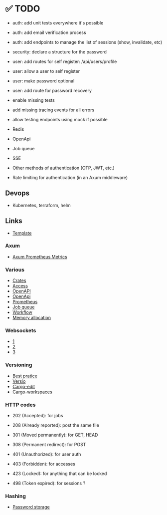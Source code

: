 # ✅ TODO

- auth: add unit tests everywhere it's possible
- auth: add email verification process
- auth: add endpoints to manage the list of sessions (show, invalidate, etc)
- security: declare a structure for the password
- user: add routes for self register: /api/users/profile
- user: allow a user to self register
- user: make password optional
- user: add route for password recovery

- enable missing tests
- add missing tracing events for all errors
- allow testing endpoints using mock if possible

- Redis
- OpenApi
- Job queue
- SSE
- Other methods of authentication (OTP, JWT, etc.)
- Rate limiting for authentication (in an Axum middleware)

## Devops

- Kubernetes, terraform, helm

## Links

- [Template](https://github.com/janos-r/axum-template)

### Axum

- [Axum Prometheus Metrics](https://github.com/tokio-rs/axum/tree/main/examples/prometheus-metrics)

### Various

- [Crates](https://gist.github.com/vi/6620975b737a1caecf607e88cf6b7fea)
- [Access](https://github.com/casbin-rs/axum-casbin)
- [OpenAPI](https://docs.rs/aide/latest/aide/axum/index.html)
- [OpenApi](https://docs.rs/okapi-operation/latest/okapi_operation/#example-using-axum-but-without-axum_integration-feature)
- [Prometheus](https://docs.rs/axum-prometheus/latest/axum_prometheus/)
- [Job queue](https://cetra3.github.io/blog/implementing-a-jobq)
- [Workflow](https://github.com/bahdotsh/wrkflw)
- [Memory allocation](https://leapcell.medium.com/optimizing-rust-performance-with-jemalloc-c18057532194)

### Websockets

- [1](https://crates.io/crates/axum-typed-websockets)
- [2](https://blog.devgenius.io/beyond-the-threads-websockets-in-rust-for-seamless-communication-e40d10e8a0e3)
- [3](https://blog.logrocket.com/build-websocket-server-with-rust/#what-websocket)

### Versioning

- [Best pratice](https://www.reddit.com/r/rust/comments/xnnnzq/whats_the_best_practice_for_shipping_multiple)
- [Versio](https://crates.io/crates/versio)
- [Cargo-edit](https://crates.io/crates/cargo-edit)
- [Cargo-workspaces](https://crates.io/crates/cargo-workspaces)

### HTTP codes

- 202 (Accepted): for jobs
- 208 (Already reported): post the same file

- 301 (Moved permanently): for GET, HEAD
- 308 (Permanent redirect): for POST

- 401 (Unauthorized): for user auth
- 403 (Forbidden): for accesses
- 423 (Locked): for anything that can be locked
- 498 (Token expired): for sessions ?

### Hashing

- [Password storage](https://cheatsheetseries.owasp.org/cheatsheets/Password_Storage_Cheat_Sheet.html)
